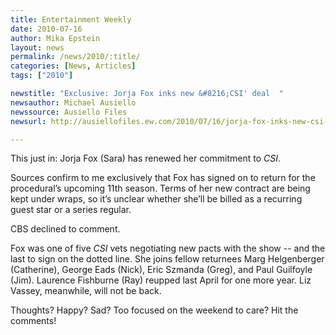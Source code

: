 ```yaml
---
title: Entertainment Weekly
date: 2010-07-16
author: Mika Epstein
layout: news
permalink: /news/2010/:title/
categories: [News, Articles]
tags: ["2010"]

newstitle: "Exclusive: Jorja Fox inks new &#8216;CSI' deal  "
newsauthor: Michael Ausiello  
newssource: Ausiello Files  
newsurl: http://ausiellofiles.ew.com/2010/07/16/jorja-fox-inks-new-csi-deal/  

---
```


This just in: Jorja Fox (Sara) has renewed her commitment to *CSI*.

Sources confirm to me exclusively that Fox has signed on to return for the procedural’s upcoming 11th season. Terms of her new contract are being kept under wraps, so it’s unclear whether she’ll be billed as a recurring guest star or a series regular.

CBS declined to comment.

Fox was one of five *CSI* vets negotiating new pacts with the show -- and the last to sign on the dotted line. She joins fellow returnees Marg Helgenberger (Catherine), George Eads (Nick), Eric Szmanda (Greg), and Paul Guilfoyle (Jim). Laurence Fishburne (Ray) reupped last April for one more year. Liz Vassey, meanwhile, will not be back.

Thoughts? Happy? Sad? Too focused on the weekend to care? Hit the comments!  
